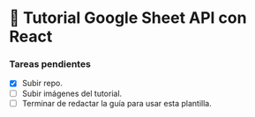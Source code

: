 # 📒 Tutorial Google Sheet API con React

### Tareas pendientes
 - [X] Subir repo.
 - [ ] Subir imágenes del tutorial.
 - [ ] Terminar de redactar la guía para usar esta plantilla.